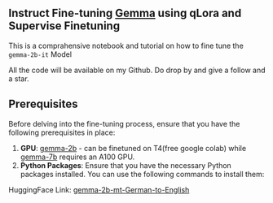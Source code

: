 
## Instruct Fine-tuning [Gemma](https://blog.google/technology/developers/gemma-open-models/) using qLora and Supervise Finetuning

This is a comprahensive notebook and tutorial on how to fine tune the `gemma-2b-it` Model

All the code will be available on my Github. Do drop by and give a follow and a star.


## Prerequisites

Before delving into the fine-tuning process, ensure that you have the following prerequisites in place:

1. **GPU**: [gemma-2b](https://huggingface.co/google/gemma-2b) - can be finetuned on T4(free google colab) while [gemma-7b](https://huggingface.co/google/gemma-7b) requires an A100 GPU.
2. **Python Packages**: Ensure that you have the necessary Python packages installed. You can use the following commands to install them:


HuggingFace Link:
[gemma-2b-mt-German-to-English](https://huggingface.co/Samvardhan777/gemma-2b-mt-German-to-English)
